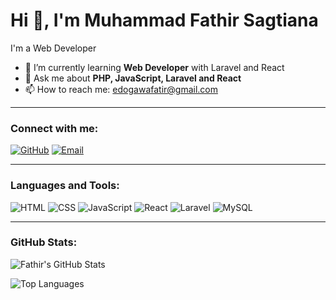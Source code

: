 # Hi 👋, I'm Muhammad Fathir Sagtiana

I'm a Web Developer

- 🌱 I’m currently learning **Web Developer** with Laravel and React 
- 💬 Ask me about **PHP, JavaScript, Laravel and React**
- 📫 How to reach me: edogawafatir@gmail.com

---

### Connect with me:
[![GitHub](https://img.shields.io/badge/GitHub-181717?logo=github&logoColor=white)](https://github.com/Fathir2) 
[![Email](https://img.shields.io/badge/Email-D14836?logo=gmail&logoColor=white)](mailto:edogawafatir@gmail.com)

---

### Languages and Tools:
![HTML](https://img.shields.io/badge/HTML5-E34F26?logo=html5&logoColor=white)
![CSS](https://img.shields.io/badge/CSS3-1572B6?logo=css3&logoColor=white)
![JavaScript](https://img.shields.io/badge/JavaScript-F7DF1E?logo=javascript&logoColor=black)
![React](https://img.shields.io/badge/React-20232A?logo=react&logoColor=61DAFB)
![Laravel](https://img.shields.io/badge/Laravel-FF2D20?logo=laravel&logoColor=white)
![MySQL](https://img.shields.io/badge/MySQL-4479A1?logo=mysql&logoColor=white)


---

### GitHub Stats:
![Fathir's GitHub Stats](https://github-readme-stats.vercel.app/api?username=Fathir2&show_icons=true&theme=radical)

![Top Languages](https://github-readme-stats.vercel.app/api/top-langs/?username=Fathir2&layout=compact&theme=radical)



